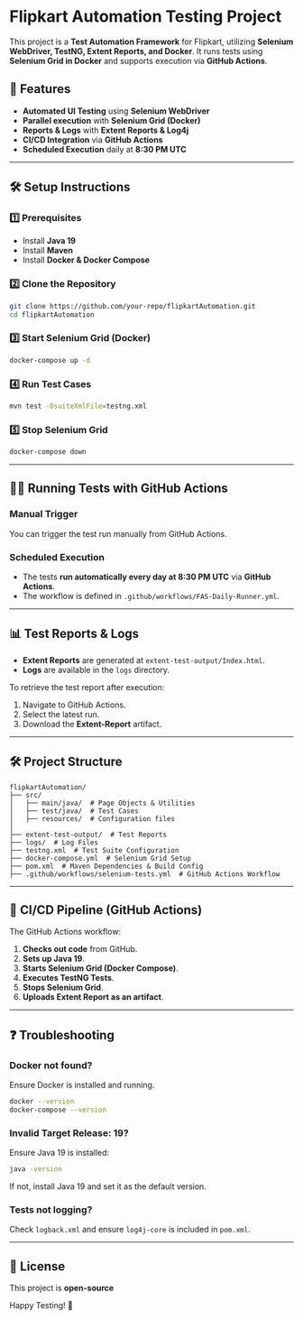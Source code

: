 # Flipkart Automation Testing Project

This project is a **Test Automation Framework** for Flipkart, utilizing **Selenium WebDriver, TestNG, Extent Reports, and Docker**. It runs tests using **Selenium Grid in Docker** and supports execution via **GitHub Actions**.

## 📌 Features
- **Automated UI Testing** using **Selenium WebDriver**
- **Parallel execution** with **Selenium Grid (Docker)**
- **Reports & Logs** with **Extent Reports & Log4j**
- **CI/CD Integration** via **GitHub Actions**
- **Scheduled Execution** daily at **8:30 PM UTC**

---

## 🛠️ Setup Instructions

### **1️⃣ Prerequisites**
- Install **Java 19**
- Install **Maven**
- Install **Docker & Docker Compose**

### **2️⃣ Clone the Repository**
```sh
git clone https://github.com/your-repo/flipkartAutomation.git
cd flipkartAutomation
```

### **3️⃣ Start Selenium Grid (Docker)**
```sh
docker-compose up -d
```

### **4️⃣ Run Test Cases**
```sh
mvn test -DsuiteXmlFile=testng.xml
```

### **5️⃣ Stop Selenium Grid**
```sh
docker-compose down
```

---

## 🏃‍♂️ Running Tests with GitHub Actions

### **Manual Trigger**
You can trigger the test run manually from GitHub Actions.

### **Scheduled Execution**
- The tests **run automatically every day at 8:30 PM UTC** via **GitHub Actions**.
- The workflow is defined in `.github/workflows/FAS-Daily-Runner.yml`.

---

## 📊 Test Reports & Logs
- **Extent Reports** are generated at `extent-test-output/Index.html`.
- **Logs** are available in the `logs` directory.

To retrieve the test report after execution:
1. Navigate to GitHub Actions.
2. Select the latest run.
3. Download the **Extent-Report** artifact.

---

## 🛠️ Project Structure
```
flipkartAutomation/
├── src/
│   ├── main/java/  # Page Objects & Utilities
│   ├── test/java/  # Test Cases
│   ├── resources/  # Configuration files
│
├── extent-test-output/  # Test Reports
├── logs/  # Log Files
├── testng.xml  # Test Suite Configuration
├── docker-compose.yml  # Selenium Grid Setup
├── pom.xml  # Maven Dependencies & Build Config
├── .github/workflows/selenium-tests.yml  # GitHub Actions Workflow
```

---

## 🚀 CI/CD Pipeline (GitHub Actions)
The GitHub Actions workflow:
1. **Checks out code** from GitHub.
2. **Sets up Java 19**.
3. **Starts Selenium Grid (Docker Compose)**.
4. **Executes TestNG Tests**.
5. **Stops Selenium Grid**.
6. **Uploads Extent Report as an artifact**.

---

## ❓ Troubleshooting
### **Docker not found?**
Ensure Docker is installed and running.
```sh
docker --version
docker-compose --version
```

### **Invalid Target Release: 19?**
Ensure Java 19 is installed:
```sh
java -version
```
If not, install Java 19 and set it as the default version.

### **Tests not logging?**
Check `logback.xml` and ensure `log4j-core` is included in `pom.xml`.

---

## 📜 License
This project is **open-source**

Happy Testing! 🚀

